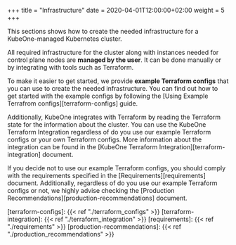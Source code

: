 +++
title = "Infrastructure"
date = 2020-04-01T12:00:00+02:00
weight = 5
+++

This sections shows how to create the needed infrastructure for a
KubeOne-managed Kubernetes cluster.

All required infrastructure for the cluster along with instances needed for
control plane nodes are **managed by the user**. It can be done manually or by
integrating with tools such as Terraform.

To make it easier to get started, we
provide **example Terraform configs** that you can use to create the needed
infrastructure. You can find out how to get started with the example configs
by following the [Using Example Terrafrom configs][terraform-configs] guide.

Additionally, KubeOne integrates with Terraform by reading the Terraform state
for the information about the cluster. You can use the KubeOne Terraform
Integration regardless of do you use our example Terraform configs or your own
Terraform configs. More information about the integration can be found in the
[KubeOne Terraform Integration][terraform-integration] document.

If you decide not to use our example Terraform configs, you should comply with
the requirements specified in the [Requirements][requirements] document.
Additionally, regardless of do you use our example Terraform configs or not,
we highly advise checking the
[Production Recommendations][production-recommendations] document.

[terraform-configs]: {{< ref "./terraform_configs" >}}
[terraform-integration]: {{< ref "./terraform_integration" >}}
[requirements]: {{< ref "./requirements" >}}
[production-recommendations]: {{< ref "./production_recommendations" >}}
